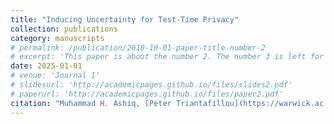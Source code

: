 ```yaml
---
title: "Inducing Uncertainty for Test-Time Privacy"
collection: publications
category: manuscripts
# permalink: /publication/2010-10-01-paper-title-number-2
# excerpt: 'This paper is about the number 2. The number 3 is left for future work.'
date: 2025-01-01 
# venue: 'Journal 1'
# slidesurl: 'http://academicpages.github.io/files/slides2.pdf'
# paperurl: 'http://academicpages.github.io/files/paper2.pdf'
citation: "Muhammad H. Ashiq, [Peter Triantafillou](https://warwick.ac.uk/fac/sci/dcs/people/peter_triantafillou/), Hung Yun Tseng, Grigorios Chrysos"
---
```

